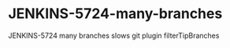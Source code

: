JENKINS-5724-many-branches
==========================

JENKINS-5724 many branches slows git plugin filterTipBranches
